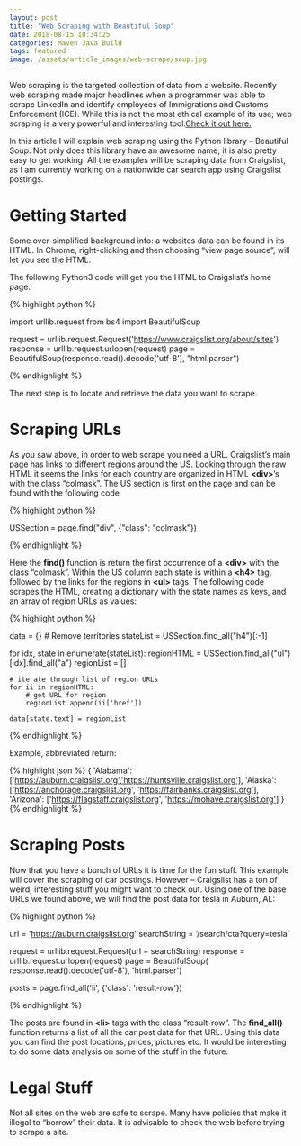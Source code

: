 ```yaml
---
layout: post
title: "Web Scraping with Beautiful Soup"
date: 2018-08-15 10:34:25
categories: Maven Java Build
tags: featured
image: /assets/article_images/web-scrape/soup.jpg
---
```


Web scraping is the targeted collection of data from a website. Recently web scraping made major headlines when a programmer was able to scrape LinkedIn and identify employees of Immigrations and Customs Enforcement (ICE). While this is not the most ethical example of its use; web scraping is a very powerful and interesting tool.[Check it out here.](https://motherboard.vice.com/en_us/article/435myg/programmer-used-linkedin-to-find-ice-employees-database)

In this article I will explain web scraping using the Python library – Beautiful Soup. Not only does this library have an awesome name, it is also pretty easy to get working. All the examples will be scraping data from Craigslist, as I am currently working on a nationwide car search app using Craigslist postings.

# Getting Started

Some over-simplified background info:
a websites data can be found in its HTML.
In Chrome, right-clicking and then choosing “view page source”, will let you see the HTML.

The following Python3 code will get you the HTML to Craigslist’s home page:

{% highlight python %}

import urllib.request
from bs4 import BeautifulSoup

request = urllib.request.Request('https://www.craigslist.org/about/sites')
response = urllib.request.urlopen(request)
page = BeautifulSoup(response.read().decode('utf-8'), "html.parser")

{% endhighlight %}

The next step is to locate and retrieve the data you want to scrape.

# Scraping URLs

As you saw above, in order to web scrape you need a URL. Craigslist’s main page has links to different regions around the US. Looking through the raw HTML it seems the links for each country are organized in HTML **\<div>**’s with the class “colmask”. The US section is first on the page and can be found with the following code

{% highlight python %}

USSection = page.find("div", {"class": "colmask"})

{% endhighlight %}

Here the **find()** function is return the first occurrence of a **\<div>** with the class “colmask”. Within the US column each state is within a **\<h4>** tag, followed by the links for the regions in **\<ul>** tags. The following code scrapes the HTML, creating a dictionary with the state names as keys, and an array of region URLs as values:

{% highlight python %}

data = {} # Remove territories
stateList = USSection.find_all("h4")[:-1]

for idx, state in enumerate(stateList):
regionHTML = USSection.find_all("ul")[idx].find_all("a")
regionList = []

    # iterate through list of region URLs
    for ii in regionHTML:
        # get URL for region
        regionList.append(ii['href'])

    data[state.text] = regionList

{% endhighlight %}

Example, abbreviated return:

{% highlight json %}
{
'Alabama': ['https://auburn.craigslist.org','https://huntsville.craigslist.org'],
'Alaska': ['https://anchorage.craigslist.org', 'https://fairbanks.craigslist.org'],
'Arizona': ['https://flagstaff.craigslist.org', 'https://mohave.craigslist.org']
}
{% endhighlight %}

# Scraping Posts

Now that you have a bunch of URLs it is time for the fun stuff. This example will cover the scraping of car postings. However – Craigslist has a ton of weird, interesting stuff you might want to check out. Using one of the base URLs we found above, we will find the post data for tesla in Auburn, AL:

{% highlight python %}

url = 'https://auburn.craigslist.org'
searchString = ‘/search/cta?query=tesla’

request = urllib.request.Request(url + searchString)
response = urllib.request.urlopen(request)
page = BeautifulSoup(
response.read().decode('utf-8'), 'html.parser')

posts = page.find_all('li', {'class': 'result-row'})

{% endhighlight %}

The posts are found in **\<li>** tags with the class “result-row”. The **find_all()** function returns a list of all the car post data for that URL. Using this data you can find the post locations, prices, pictures etc. It would be interesting to do some data analysis on some of the stuff in the future.

# Legal Stuff

Not all sites on the web are safe to scrape. Many have policies that make it illegal to “borrow” their data. It is advisable to check the web before trying to scrape a site.
